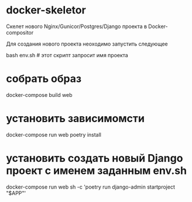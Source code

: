 # docker-skeletor
Скелет нового Nginx/Gunicor/Postgres/Django проекта в Docker-compositor

Для создания нового проекта неоходимо запустить следующее

bash env.sh  # этот скрипт запросит имя проекта

#  собрать образ
docker-compose build web

#  установить зависимомсти
docker-compose run web poetry install

#  установить создать новый Django проект с именем заданным env.sh
docker-compose run web sh -c 'poetry run django-admin startproject "$APP"'
